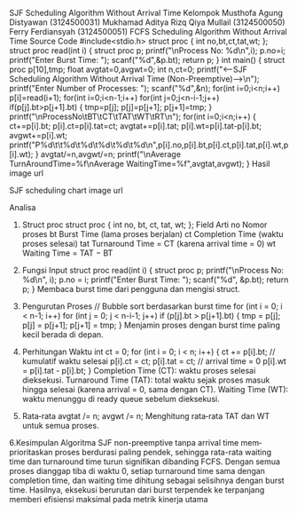 SJF Scheduling Algorithm Without Arrival Time
Kelompok
Musthofa Agung Distyawan (3124500031)
Mukhamad Aditya Rizq Qiya Mullail (3124500050)
Ferry Ferdiansyah (3124500051)
FCFS Scheduling Algorithm Without Arrival Time
Source Code
#include<stdio.h>
struct proc
{
    int no,bt,ct,tat,wt;
};
struct proc read(int i)
{
    struct proc p;
    printf("\nProcess No: %d\n",i);
    p.no=i;
    printf("Enter Burst Time: ");
    scanf("%d",&p.bt);
    return p;
}
int main()
{
    struct proc p[10],tmp;
    float avgtat=0,avgwt=0;
    int n,ct=0;
    printf("<--SJF Scheduling Algorithm Without Arrival Time (Non-Preemptive)-->\n");
    printf("Enter Number of Processes: ");
    scanf("%d",&n);
    for(int i=0;i<n;i++)
        p[i]=read(i+1);
    for(int i=0;i<n-1;i++)
        for(int j=0;j<n-i-1;j++)
            if(p[j].bt>p[j+1].bt)
            {
				tmp=p[j];
				p[j]=p[j+1];
				p[j+1]=tmp;
            }
    printf("\nProcessNo\tBT\tCT\tTAT\tWT\tRT\n");
    for(int i=0;i<n;i++)
    {
        ct+=p[i].bt;
		p[i].ct=p[i].tat=ct;
		avgtat+=p[i].tat;
        p[i].wt=p[i].tat-p[i].bt;
        avgwt+=p[i].wt;
        printf("P%d\t\t%d\t%d\t%d\t%d\t%d\n",p[i].no,p[i].bt,p[i].ct,p[i].tat,p[i].wt,p[i].wt);
    }
    avgtat/=n,avgwt/=n;
    printf("\nAverage TurnAroundTime=%f\nAverage WaitingTime=%f",avgtat,avgwt);
}
Hasil
image url

SJF scheduling chart
image url

Analisa
1. Struct proc
struct proc {
    int no, bt, ct, tat, wt;
};
Field	Arti
no	Nomor proses
bt	Burst Time (lama proses berjalan)
ct	Completion Time (waktu proses selesai)
tat	Turnaround Time = CT (karena arrival time = 0)
wt	Waiting Time = TAT − BT
2. Fungsi Input
struct proc read(int i) {
    struct proc p;
    printf("\nProcess No: %d\n", i);
    p.no = i;
    printf("Enter Burst Time: ");
    scanf("%d", &p.bt);
    return p;
}
Membaca burst time dari pengguna dan mengisi struct.

3. Pengurutan Proses
// Bubble sort berdasarkan burst time
for (int i = 0; i < n-1; i++)
    for (int j = 0; j < n-i-1; j++)
        if (p[j].bt > p[j+1].bt) {
            tmp = p[j];
            p[j] = p[j+1];
            p[j+1] = tmp;
        }
Menjamin proses dengan burst time paling kecil berada di depan.

4. Perhitungan Waktu
int ct = 0;
for (int i = 0; i < n; i++) {
    ct += p[i].bt;      // kumulatif waktu selesai
    p[i].ct  = ct;
    p[i].tat = ct;      // arrival time = 0
    p[i].wt  = p[i].tat - p[i].bt;
}
Completion Time (CT): waktu proses selesai dieksekusi.
Turnaround Time (TAT): total waktu sejak proses masuk hingga selesai (karena arrival = 0, sama dengan CT).
Waiting Time (WT): waktu menunggu di ready queue sebelum dieksekusi.
5. Rata‑rata
avgtat /= n;
avgwt  /= n;
Menghitung rata‑rata TAT dan WT untuk semua proses.

6.Kesimpulan
Algoritma SJF non-preemptive tanpa arrival time mem‐prioritaskan proses berdurasi paling pendek, sehingga rata-rata waiting time dan turnaround time turun signifikan dibanding FCFS. Dengan semua proses dianggap tiba di waktu 0, setiap turnaround time sama dengan completion time, dan waiting time dihitung sebagai selisihnya dengan burst time. Hasilnya, eksekusi berurutan dari burst terpendek ke terpanjang memberi efisiensi maksimal pada metrik kinerja utama
